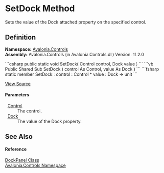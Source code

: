 # SetDock Method


Sets the value of the Dock attached property on the specified control.



## Definition
**Namespace:** <a href="N_Avalonia_Controls">Avalonia.Controls</a>  
**Assembly:** Avalonia.Controls (in Avalonia.Controls.dll) Version: 11.2.0

<Tabs groupId="api-code-preview">
<TabItem value="csharp" label="C#">
```csharp
public static void SetDock(
	Control control,
	Dock value
)
```
</TabItem>
<TabItem value="vb" label="VB">
```vb
Public Shared Sub SetDock ( 
	control As Control,
	value As Dock
)
```
</TabItem>
<TabItem value="fsharp" label="F#">
```fsharp
static member SetDock : 
        control : Control * 
        value : Dock -> unit 
```
</TabItem>
</Tabs>



<a href="https://github.com/AvaloniaUI/Avalonia/tree/master/src/Avalonia.Controls/DockPanel.cs#L64" title="View the source code">View Source</a>



#### Parameters
<dl><dt>  <a href="T_Avalonia_Controls_Control">Control</a></dt><dd>The control.</dd><dt>  <a href="T_Avalonia_Controls_Dock">Dock</a></dt><dd>The value of the Dock property.</dd></dl>

## See Also


#### Reference
<a href="T_Avalonia_Controls_DockPanel">DockPanel Class</a>  
<a href="N_Avalonia_Controls">Avalonia.Controls Namespace</a>  
